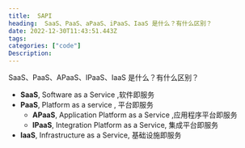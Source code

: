 ```yaml
---
title:  SAPI
heading:  SaaS、PaaS、aPaaS、iPaaS、IaaS 是什么？有什么区别？
date: 2022-12-30T11:43:51.443Z
tags: 
categories: ["code"]
Description:  
---
```





SaaS、PaaS、APaaS、IPaaS、IaaS 是什么？有什么区别？

- **SaaS**, Software as a Service ,软件即服务
- **PaaS**, Platform as a service , 平台即服务
	- **APaaS**, Application Platform as a Service ,应用程序平台即服务
	- **IPaaS**, Integration Platform as a Service, 集成平台即服务
- **IaaS**, Infrastructure as a Service, 基础设施即服务
